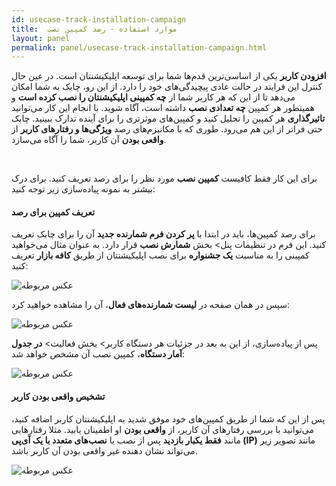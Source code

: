 ```yaml
---
id: usecase-track-installation-campaign
title:  موارد استفاده - رصد کمپین نصب 
layout: panel
permalink: panel/usecase-track-installation-campaign.html
---
```


**افزودن کاربر** یکی از اساسی‌ترین قدم‌ها شما برای توسعه اپلیکیشنتان است. در عین حال کنترل این فرایند در حالت عادی پیچیدگی‌های خود را دارد. از این رو، چابک به شما امکان می‌دهد تا از این که هر کاربر شما از **چه کمپینی اپلیکیشنتان را نصب کرده است** و همینطور هر کمپین **چه تعدادی نصب** داشته است، آگاه شوید. با انجام این کار می‌توانید **تاثیرگذاری** هر کمپین را تحلیل کنید و کمپین‌های موثرتری را برای آینده تدارک ببینید. چابک حتی فراتر از این هم می‌رود. طوری که با مکانیزم‌های رصد **ویژگی‌ها و رفتارهای کاربر** از **واقعی بودن** آن کاربر، شما را آگاه می‌سازد.

<Br>

برای این کار فقط کافیست **کمپین نصب** مورد نظر را برای رصد تعریف کنید. برای درک بیشتر به نمونه پیاده‌سازی زیر توجه کنید:

#### تعریف کمپین برای رصد

برای رصد کمپین‌ها، باید در ابتدا با **پر کردن فرم شمارنده جدید** آن را برای چابک تعریف کنید. این فرم در تنظیمات پنل> بخش **شمارش نصب** قرار دارد. به عنوان مثال می‌خواهید کمپینی را به مناسبت **یک جشنواره** برای نصب اپلیکیشنتان از طریق **کافه بازار** تعریف کنید:

 ![عکس مربوطه](http://uupload.ir/files/9nu7_tracker.png)

سپس در همان صفحه در **لیست شمارنده‌های فعال**، آن را مشاهده خواهید کرد:

 ![عکس مربوطه](http://uupload.ir/files/og2i_install.png)
 
پس از پیاده‌سازی، از این به بعد در جزئیات هر دستگاه کاربر> بخش فعالیت> **در جدول آمار دستگاه**، کمپین نصب آن مشخص خواهد شد:


 ![عکس مربوطه](http://uupload.ir/files/5jre_activity.png)


#### تشخیص واقعی بودن کاربر

پس از این که شما از طریق کمپین‌های خود موفق شدید به اپلیکیشنتان کاربر اضافه کنید، می‌توانید با بررسی رفتار‌های آن کاربر، از **واقعی بودن** او اطمینان یابید. مثلا رفتارهایی مانند **فقط یکبار بازدید** پس از نصب یا **نصب‌های متعدد با یک آی‌پی (IP)** مانند تصویر زیر می‌تواند نشان دهنده غیر واقعی بودن آن کاربر باشد. 

 ![عکس مربوطه](http://uupload.ir/files/71s0_fakeuser.png)

